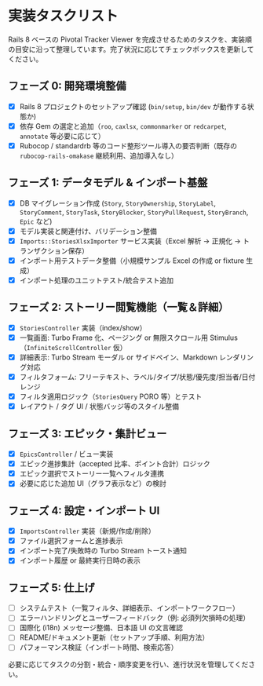 # 実装タスクリスト

Rails 8 ベースの Pivotal Tracker Viewer を完成させるためのタスクを、実装順の目安に沿って整理しています。完了状況に応じてチェックボックスを更新してください。

## フェーズ 0: 開発環境整備
- [x] Rails 8 プロジェクトのセットアップ確認 (`bin/setup`, `bin/dev` が動作する状態か)
- [x] 依存 Gem の選定と追加（`roo`, `caxlsx`, `commonmarker` or `redcarpet`, `annotate` 等必要に応じて）
- [x] Rubocop / standardrb 等のコード整形ツール導入の要否判断（既存の `rubocop-rails-omakase` 継続利用、追加導入なし）

## フェーズ 1: データモデル & インポート基盤
- [x] DB マイグレーション作成 (`Story`, `StoryOwnership`, `StoryLabel`, `StoryComment`, `StoryTask`, `StoryBlocker`, `StoryPullRequest`, `StoryBranch`, `Epic` など)
- [x] モデル実装と関連付け、バリデーション整備
- [x] `Imports::StoriesXlsxImporter` サービス実装（Excel 解析 → 正規化 → トランザクション保存）
- [x] インポート用テストデータ整備（小規模サンプル Excel の作成 or fixture 生成）
- [x] インポート処理のユニットテスト/統合テスト追加

## フェーズ 2: ストーリー閲覧機能（一覧＆詳細）
- [x] `StoriesController` 実装（index/show）
- [x] 一覧画面: Turbo Frame 化、ページング or 無限スクロール用 Stimulus（`InfiniteScrollController` 仮）
- [x] 詳細表示: Turbo Stream モーダル or サイドペイン、Markdown レンダリング対応
- [x] フィルタフォーム: フリーテキスト、ラベル/タイプ/状態/優先度/担当者/日付レンジ
- [x] フィルタ適用ロジック（`StoriesQuery` PORO 等）とテスト
- [x] レイアウト / タグ UI / 状態バッジ等のスタイル整備

## フェーズ 3: エピック・集計ビュー
- [x] `EpicsController` / ビュー実装
- [x] エピック進捗集計（accepted 比率、ポイント合計）ロジック
- [x] エピック選択でストーリー一覧へフィルタ連携
- [x] 必要に応じた追加 UI（グラフ表示など）の検討

## フェーズ 4: 設定・インポート UI
- [x] `ImportsController` 実装（新規/作成/削除）
- [x] ファイル選択フォームと進捗表示
- [x] インポート完了/失敗時の Turbo Stream トースト通知
- [x] インポート履歴 or 最終実行日時の表示

## フェーズ 5: 仕上げ
- [ ] システムテスト（一覧フィルタ、詳細表示、インポートワークフロー）
- [ ] エラーハンドリングとユーザーフィードバック（例: 必須列欠損時の処理）
- [ ] 国際化 (i18n) メッセージ整備、日本語 UI の文言確認
- [ ] README/ドキュメント更新（セットアップ手順、利用方法）
- [ ] パフォーマンス検証（インポート時間、検索応答）

必要に応じてタスクの分割・統合・順序変更を行い、進行状況を管理してください。
